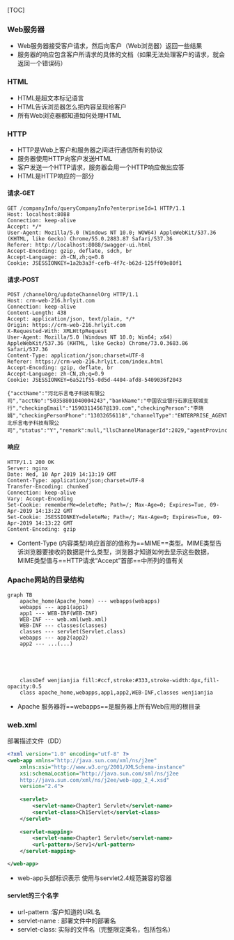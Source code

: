 [TOC]



### Web服务器

* Web服务器接受客户请求，然后向客户（Web浏览器）返回一些结果
* 服务器的响应包含客户所请求的具体的文档（如果无法处理客户的请求，就会返回一个错误码）

### HTML

* HTML是超文本标记语言
* HTML告诉浏览器怎么把内容呈现给客户
* 所有Web浏览器都知道如何处理HTML

### HTTP

* HTTP是Web上客户和服务器之间进行通信所有的协议
* 服务器使用HTTP向客户发送HTML
* 客户发送一个HTTP请求，服务器会用一个HTTP响应做出应答
* HTML是HTTP响应的一部分

#### 请求-GET

```http
GET /companyInfo/queryCompanyInfo?enterpriseId=1 HTTP/1.1
Host: localhost:8088
Connection: keep-alive
Accept: */*
User-Agent: Mozilla/5.0 (Windows NT 10.0; WOW64) AppleWebKit/537.36 (KHTML, like Gecko) Chrome/55.0.2883.87 Safari/537.36
Referer: http://localhost:8088/swagger-ui.html
Accept-Encoding: gzip, deflate, sdch, br
Accept-Language: zh-CN,zh;q=0.8
Cookie: JSESSIONKEY=1a2b3a3f-cefb-4f7c-b62d-125ff09e80f1
```

#### 请求-POST

```http
POST /channelOrg/updateChannelOrg HTTP/1.1
Host: crm-web-216.hrlyit.com
Connection: keep-alive
Content-Length: 438
Accept: application/json, text/plain, */*
Origin: https://crm-web-216.hrlyit.com
X-Requested-With: XMLHttpRequest
User-Agent: Mozilla/5.0 (Windows NT 10.0; Win64; x64) AppleWebKit/537.36 (KHTML, like Gecko) Chrome/73.0.3683.86 Safari/537.36
Content-Type: application/json;charset=UTF-8
Referer: https://crm-web-216.hrlyit.com/index.html
Accept-Encoding: gzip, deflate, br
Accept-Language: zh-CN,zh;q=0.9
Cookie: JSESSIONKEY=6a521f55-0d5d-4404-afd8-5409036f2043

{"acctName":"河北乐言电子科技有限公司","acctNo":"50358801040004243","bankName":"中国农业银行石家庄联城支行","checkingEmail":"15903114567@139.com","checkingPerson":"李晓娟","checkingPersonPhone":"13032656118","channelType":"ENTERPRISE_AGENT","id":1702,"name":"河北乐言电子科技有限公司","status":"Y","remark":null,"llsChannelManagerId":2029,"agentProvince":null,"agentCity":null,"agentIdentity":null}
```

#### 响应

```http
HTTP/1.1 200 OK
Server: nginx
Date: Wed, 10 Apr 2019 14:13:19 GMT
Content-Type: application/json;charset=UTF-8
Transfer-Encoding: chunked
Connection: keep-alive
Vary: Accept-Encoding
Set-Cookie: rememberMe=deleteMe; Path=/; Max-Age=0; Expires=Tue, 09-Apr-2019 14:13:22 GMT
Set-Cookie: JSESSIONKEY=deleteMe; Path=/; Max-Age=0; Expires=Tue, 09-Apr-2019 14:13:22 GMT
Content-Encoding: gzip
```

* Content-Type (内容类型)响应首部的值称为==MIME==类型。MIME类型告诉浏览器要接收的数据是什么类型，浏览器才知道如何去显示这些数据，MIME类型值与==HTTP请求“Accept”首部==中所列的值有关

### Apache网站的目录结构

```mermaid
graph TB
  	apache_home(Apache_home) --- webapps(webapps)
  	webapps --- app1(app1)
  	app1 --- WEB-INF(WEB-INF)
  	WEB-INF --- web.xml(web.xml)
  	WEB-INF --- classes(classes)
  	classes --- servlet(Servlet.class)
  	webapps --- app2(app2)
  	app2 --- ...(...)
  	
  	
  	
  	
  	
  	classDef wenjianjia fill:#ccf,stroke:#333,stroke-width:4px,fill-opacity:0.5
  	class apache_home,webapps,app1,app2,WEB-INF,classes wenjianjia
```

* Apache 服务器将==webapps==是服务器上所有Web应用的根目录

### web.xml

部署描述文件（DD）

```xml
<?xml version="1.0" encoding="utf-8" ?>
<web-app xmlns="http://java.sun.com/xml/ns/j2ee"
	xmlns:xsi="http://www.w3.org/2001/XMLSchema-instance"
	xsi:schemaLocation="http://java.sun.com/sml/ns/j2ee
	http://java.sun.com/xml/ns/j2ee/web-app_2_4.xsd"
	version="2.4">
	
	<servlet>
		<servlet-name>Chapter1 Servlet</servlet-name>
		<servlet-class>Ch1Servlet</servlet-class>
	</servlet>
	
	<servlet-mapping>
		<servlet-name>Chapter1 Servlet</servlet-name>
		<url-pattern>/Serv1</url-pattern>
	</servlet-mapping>

</web-app>
```

* web-app头部标识表示 使用与servlet2.4规范兼容的容器

#### servlet的三个名字

* url-pattern :客户知道的URL名
* servlet-name : 部署文件中的部署名
* servlet-class: 实际的文件名（完整限定类名，包括包名）